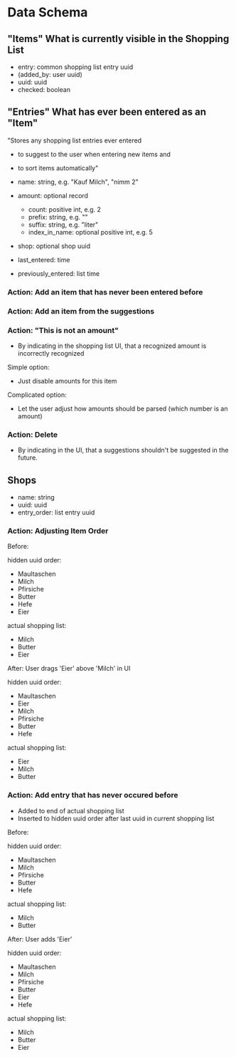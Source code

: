 # Data Schema


## "Items" What is currently visible in the Shopping List

* entry: common shopping list entry uuid
* (added_by: user uuid)
* uuid: uuid
* checked: boolean


## "Entries" What has ever been entered as an "Item"

"Stores any shopping list entries ever entered
* to suggest to the user when entering new items and
* to sort items automatically"

* name: string, e.g. "Kauf  Milch", "nimm 2"
* amount: optional record
  - count: positive int, e.g. 2
  - prefix: string, e.g. ""
  - suffix: string, e.g. "liter"
  - index_in_name: optional positive int, e.g. 5
* shop: optional shop uuid
* last_entered: time
* previously_entered: list time

### Action: Add an item that has never been entered before

### Action: Add an item from the suggestions

### Action: "This is not an amount"

* By indicating in the shopping list UI, that a recognized amount is incorrectly recognized

Simple option:
* Just disable amounts for this item

Complicated option:
* Let the user adjust how amounts should be parsed (which number is an amount)

### Action: Delete

* By indicating in the UI, that a suggestions shouldn't be suggested in the future.


## Shops

* name: string
* uuid: uuid
* entry_order: list entry uuid

### Action: Adjusting Item Order

Before:

hidden uuid order:
* Maultaschen
* Milch
* Pfirsiche
* Butter
* Hefe
* Eier

actual shopping list:
* Milch
* Butter
* Eier

After: User drags 'Eier' above 'Milch' in UI

hidden uuid order:
* Maultaschen
* Eier
* Milch
* Pfirsiche
* Butter
* Hefe

actual shopping list:
* Eier
* Milch
* Butter

### Action: Add entry that has never occured before

* Added to end of actual shopping list
* Inserted to hidden uuid order after last uuid in current shopping list

Before:

hidden uuid order:
* Maultaschen
* Milch
* Pfirsiche
* Butter
* Hefe

actual shopping list:
* Milch
* Butter

After: User adds 'Eier'

hidden uuid order:
* Maultaschen
* Milch
* Pfirsiche
* Butter
* Eier
* Hefe

actual shopping list:
* Milch
* Butter
* Eier
